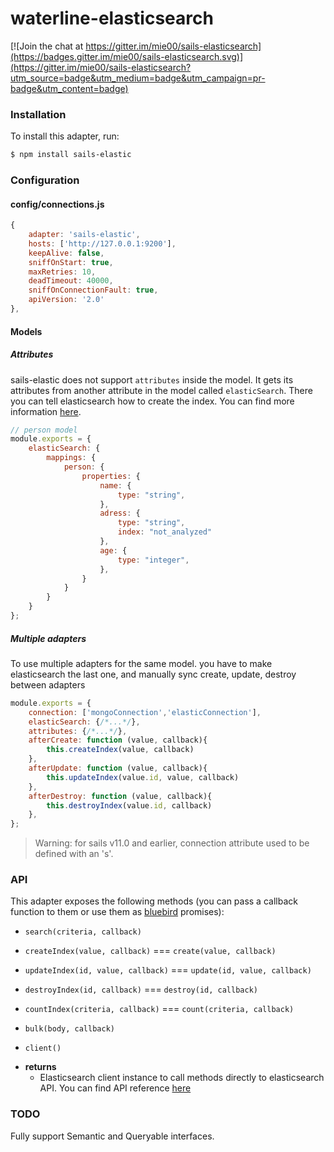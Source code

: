 # waterline-elasticsearch

[![Join the chat at https://gitter.im/mie00/sails-elasticsearch](https://badges.gitter.im/mie00/sails-elasticsearch.svg)](https://gitter.im/mie00/sails-elasticsearch?utm_source=badge&utm_medium=badge&utm_campaign=pr-badge&utm_content=badge)

### Installation

To install this adapter, run:

```sh
$ npm install sails-elastic
```


### Configuration

#### config/connections.js

```js
{
    adapter: 'sails-elastic',
    hosts: ['http://127.0.0.1:9200'],
    keepAlive: false,
    sniffOnStart: true,
    maxRetries: 10,
    deadTimeout: 40000,
    sniffOnConnectionFault: true,
    apiVersion: '2.0'
},
```
#### Models

##### Attributes

sails-elastic does not support `attributes` inside the model. It gets its attributes from another attribute in the model called `elasticSearch`. There you can tell elasticsearch how to create the index. You can find more information [here](https://www.elastic.co/guide/en/elasticsearch/reference/current/indices-create-index.html).

```js
// person model
module.exports = {
    elasticSearch: {
        mappings: {
            person: {
                properties: {
                    name: {
                        type: "string",
                    },
                    adress: {
                        type: "string",
                        index: "not_analyzed"
                    },
                    age: {
                        type: "integer",
                    },
                }
            }
        }
    }
};
```

##### Multiple adapters

To use multiple adapters for the same model. you have to make elasticsearch the last one, and manually sync create, update, destroy between adapters

```js
module.exports = {
    connection: ['mongoConnection','elasticConnection'],
    elasticSearch: {/*...*/},
    attributes: {/*...*/},
    afterCreate: function (value, callback){
        this.createIndex(value, callback)
    },
    afterUpdate: function (value, callback){
        this.updateIndex(value.id, value, callback)
    },
    afterDestroy: function (value, callback){
        this.destroyIndex(value.id, callback)
    },
};
```

> Warning: for sails v11.0 and earlier, connection attribute used to be defined with an 's'.

### API

This adapter exposes the following methods (you can pass a callback function to them or use them as [bluebird](https://github.com/petkaantonov/bluebird) promises):

* `search(criteria, callback)`

* `createIndex(value, callback)` === `create(value, callback)`

* `updateIndex(id, value, callback)` === `update(id, value, callback)`

* `destroyIndex(id, callback)` === `destroy(id, callback)`

* `countIndex(criteria, callback)` === `count(criteria, callback)`

* `bulk(body, callback)`

* `client()`

+ **returns**
  + Elasticsearch client instance to call methods directly to elasticsearch API. You can find API reference [here](https://www.elastic.co/guide/en/elasticsearch/client/javascript-api/current/api-reference.html)

### TODO

Fully support Semantic and Queryable interfaces.


